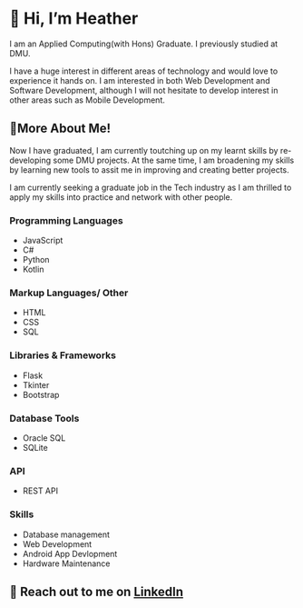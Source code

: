 # 👋 Hi, I’m Heather
I am an Applied Computing(with Hons) Graduate. I previously studied at DMU.

I have a huge interest in different areas of technology and would love to experience it hands on.
I am interested in both Web Development and Software Development, although I will not hesitate to develop interest in other areas such as Mobile Development.

## 🌱More About Me!
Now I have graduated, I am currently toutching up on my learnt skills by re-developing some DMU projects. At the same time, I am broadening my skills by learning new tools to assit me in improving and creating better projects. 

I am currently seeking a graduate job in the Tech industry as I am thrilled to apply my skills into practice and network with other people.

### Programming Languages
- JavaScript
- C#
- Python
- Kotlin

 
### Markup Languages/ Other
- HTML
- CSS
- SQL


### Libraries & Frameworks
- Flask
- Tkinter
- Bootstrap

### Database Tools
- Oracle SQL
- SQLite

### API
- REST API

### Skills
- Database management
- Web Development
- Android App Devlopment
- Hardware Maintenance

## :speech_balloon: Reach out to me on [LinkedIn](https://www.linkedin.com/in/heathersmith122/)


<!---
Void-Stag/Void-Stag is a ✨ special ✨ repository because its `README.md` (this file) appears on your GitHub profile.
You can click the Preview link to take a look at your changes.
--->
